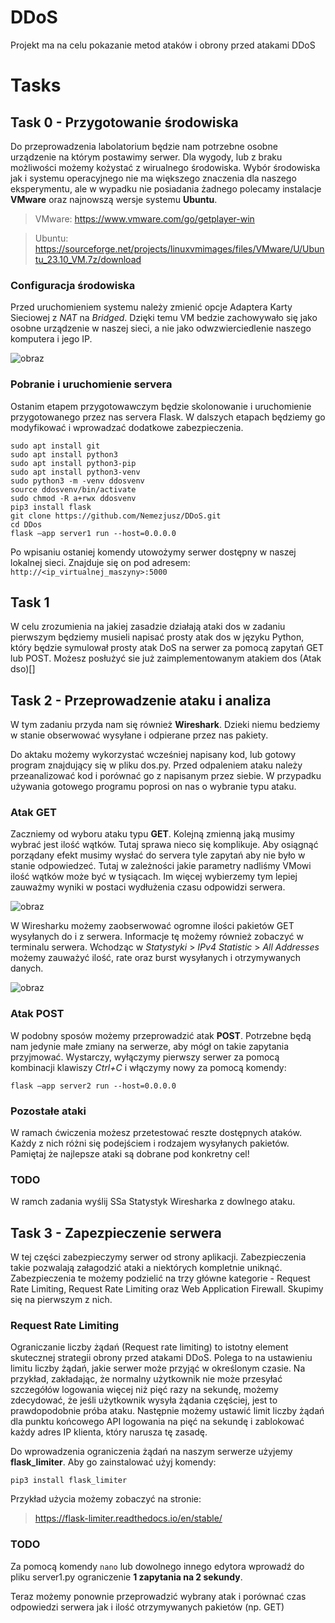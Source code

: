 # DDoS
Projekt ma na celu pokazanie metod ataków i obrony przed atakami DDoS

# Tasks

## Task 0 - Przygotowanie środowiska 
Do przeprowadzenia labolatorium będzie nam potrzebne osobne urządzenie na którym postawimy serwer. Dla wygody, lub z braku możliwości możemy kożystać z wirualnego środowiska. Wybór środowiska jak i systemu operacyjnego nie ma większego znaczenia dla naszego eksperymentu, ale w wypadku nie posiadania żadnego polecamy instalacje **VMware** oraz najnowszą wersje systemu **Ubuntu**.

> VMware: https://www.vmware.com/go/getplayer-win

> Ubuntu: https://sourceforge.net/projects/linuxvmimages/files/VMware/U/Ubuntu_23.10_VM.7z/download

### Configuracja środowiska
Przed uruchomieniem systemu należy zmienić opcje Adaptera Karty Sieciowej z *NAT* na *Bridged*. Dzięki temu VM bedzie zachowywało się jako osobne urządzenie w naszej sieci, a nie jako odwzwierciedlenie naszego komputera i jego IP.

![obraz](https://github.com/Nemezjusz/DDoS/assets/50834734/38a1d8c9-78cb-4bd2-a5e1-05aa2fbebeab)

### Pobranie i uruchomienie servera
Ostanim etapem przygotowawczym będzie skolonowanie i uruchomienie przygotowanego przez nas servera Flask. W dalszych etapach będziemy go modyfikować i wprowadzać dodatkowe zabezpieczenia. 
```
sudo apt install git
sudo apt install python3
sudo apt install python3-pip
sudo apt install python3-venv
sudo python3 -m -venv ddosvenv
source ddosvenv/bin/activate
sudo chmod -R a+rwx ddosvenv
pip3 install flask
git clone https://github.com/Nemezjusz/DDoS.git
cd DDos
flask –app server1 run --host=0.0.0.0
```
Po wpisaniu ostaniej komendy utowożymy serwer dostępny w naszej lokalnej sieci. Znajduje się on pod adresem: `http://<ip_virtualnej_maszyny>:5000`

## Task 1
W celu zrozumienia na jakiej zasadzie działają ataki dos w zadaniu pierwszym będziemy musieli napisać prosty atak dos w języku Python, który będzie symulował prosty atak DoS na serwer za pomocą zapytań GET lub POST. Możesz posłużyć sie już zaimplementowanym atakiem dos (Atak dso)[]


## Task 2 - Przeprowadzenie ataku i analiza 
W tym zadaniu przyda nam się również **Wireshark**. Dzieki niemu bedziemy w stanie obserwować wysyłane i odpierane przez nas pakiety.

Do aktaku możemy wykorzystać wcześniej napisany kod, lub gotowy program znajdujący się w pliku dos.py. Przed odpaleniem ataku należy przeanalizować kod i porównać go z napisanym przez siebie.
W przypadku używania gotowego programu poprosi on nas o wybranie typu ataku. 

### Atak GET
Zaczniemy od wyboru ataku typu **GET**. Kolejną zmienną jaką musimy wybrać jest ilość wątków. Tutaj sprawa nieco się komplikuje. 
Aby osiągnąć porządany efekt musimy wysłać do servera tyle zapytań aby nie było w stanie odpowiedzeć. Tutaj w zależności jakie parametry nadliśmy VMowi ilość wątków może być w tysiącach. Im więcej wybierzemy tym lepiej zauważmy wyniki w postaci wydłużenia czasu odpowidzi serwera.

![obraz](https://github.com/Nemezjusz/DDoS/assets/50834734/ed5ba84f-a3c2-4f7a-bb17-977728044dc7)

W Wiresharku możemy zaobserwować ogromne ilości pakietów GET wysyłanych do i z serwera. Informacje tę możemy również zobaczyć w terminalu serwera.
Wchodząc w *Statystyki* > *IPv4 Statistic* > *All Addresses* możemy zauważyć ilość, rate oraz burst wysyłanych i otrzymywanych danych.

![obraz](https://github.com/Nemezjusz/DDoS/assets/50834734/84bad358-8358-4697-b64d-2107aae12c2d)

### Atak POST
W podobny sposów możemy przeprowadzić atak **POST**. Potrzebne będą nam jedynie małe zmiany na serwerze, aby mógł on takie zapytania przyjmować. 
Wystarczy, wyłączymy pierwszy serwer za pomocą kombinacji klawiszy *Ctrl+C* i włączymy nowy za pomocą komendy: 

`flask –app server2 run --host=0.0.0.0`

### Pozostałe ataki
W ramach ćwiczenia możesz przetestować reszte dostępnych ataków. Każdy z nich różni się podejściem i rodzajem wysyłanych pakietów. Pamiętaj że najlepsze ataki są dobrane pod konkretny cel!

### TODO
W ramch zadania wyślij SSa Statystyk Wiresharka z dowlnego ataku.


## Task 3 - Zapezpieczenie serwera
W tej części zabezpieczymy serwer od strony aplikacji. Zabezpieczenia takie pozwalają załagodzić ataki a niektórych kompletnie uniknąć. Zabezpieczenia te możemy podzielić na trzy główne kategorie - Request Rate Limiting, Request Rate Limiting oraz Web Application Firewall. Skupimy się na pierwszym z nich.

### Request Rate Limiting

Ograniczanie liczby żądań (Request rate limiting) to istotny element skutecznej strategii obrony przed atakami DDoS. Polega to na ustawieniu limitu liczby żądań, jakie serwer może przyjąć w określonym czasie. Na przykład, zakładając, że normalny użytkownik nie może przesyłać szczegółów logowania więcej niż pięć razy na sekundę, możemy zdecydować, że jeśli użytkownik wysyła żądania częściej, jest to prawdopodobnie próba ataku. Następnie możemy ustawić limit liczby żądań dla punktu końcowego API logowania na pięć na sekundę i zablokować każdy adres IP klienta, który narusza tę zasadę.

Do wprowadzenia ograniczenia żądań na naszym serwerze użyjemy **flask_limiter**. Aby go zainstalować użyj komendy:

```pip3 install flask_limiter```

Przykład użycia możemy zobaczyć na stronie: 
> https://flask-limiter.readthedocs.io/en/stable/

### TODO
Za pomocą komendy `nano` lub dowolnego innego edytora wprowadź do pliku server1.py ograniczenie **1 zapytania na 2 sekundy**.

Teraz możemy ponownie przeprowadzić wybrany atak i porównać czas odpowiedzi serwera jak i ilość otrzymywanych pakietów (np. GET)

